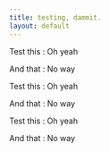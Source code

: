 ```yaml
---
title: testing, dammit.
layout: default
---
```


Test this
:	Oh yeah

And that
:	No way

Test this
:	Oh yeah

And that
:	No way

Test this
:	Oh yeah

And that
:	No way

